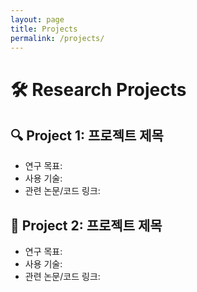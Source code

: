```yaml
---
layout: page
title: Projects
permalink: /projects/
---
```


# 🛠️ Research Projects  
## 🔍 Project 1: 프로젝트 제목  
- 연구 목표:  
- 사용 기술:  
- 관련 논문/코드 링크:  

## 🚀 Project 2: 프로젝트 제목  
- 연구 목표:  
- 사용 기술:  
- 관련 논문/코드 링크:  

